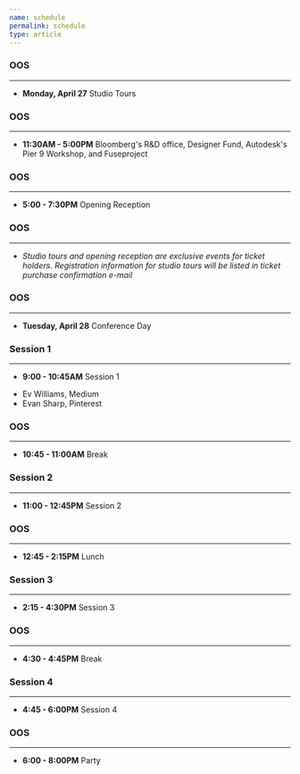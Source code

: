 ```yaml
---
name: schedule
permalink: schedule
type: article
---
```


### OOS
- - - 

+ **Monday, April 27** Studio Tours 

### OOS
- - - 

+ **11:30AM - 5:00PM** Bloomberg's R&D office, Designer Fund, Autodesk's Pier 9 Workshop, and Fuseproject

### OOS
- - - 

+ **5:00 - 7:30PM** Opening Reception

### OOS
- - - 

* _Studio tours and opening reception are exclusive events for ticket holders. Registration information for studio tours will be listed in ticket purchase confirmation e-mail_

### OOS
- - - 

+ **Tuesday, April 28** Conference Day


### Session 1
- - - 

+ **9:00 - 10:45AM** Session 1
* Ev Williams, Medium
* Evan Sharp, Pinterest

### OOS
_ _ _

+ **10:45 - 11:00AM** Break


### Session 2
- - - 

+ **11:00 - 12:45PM** Session 2


### OOS
- - - 

+ **12:45 - 2:15PM** Lunch


### Session 3
- - - 

+ **2:15 - 4:30PM** Session 3


### OOS
- - - 

+ **4:30 - 4:45PM** Break


### Session 4
- - - 

+ **4:45 - 6:00PM** Session 4


### OOS
- - - 

+ **6:00 - 8:00PM** Party
